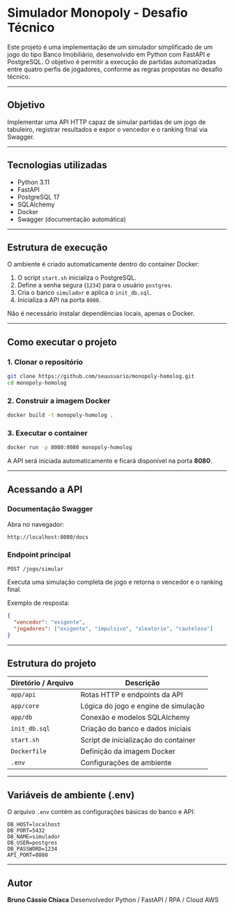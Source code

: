 # Simulador Monopoly - Desafio Técnico

Este projeto é uma implementação de um simulador simplificado de um jogo do tipo Banco Imobiliário, desenvolvido em Python com FastAPI e PostgreSQL.
O objetivo é permitir a execução de partidas automatizadas entre quatro perfis de jogadores, conforme as regras propostas no desafio técnico.

---

## Objetivo

Implementar uma API HTTP capaz de simular partidas de um jogo de tabuleiro, registrar resultados e expor o vencedor e o ranking final via Swagger.

---

## Tecnologias utilizadas

- Python 3.11
- FastAPI
- PostgreSQL 17
- SQLAlchemy
- Docker
- Swagger (documentação automática)

---

## Estrutura de execução

O ambiente é criado automaticamente dentro do container Docker:

1. O script `start.sh` inicializa o PostgreSQL.
2. Define a senha segura (`1234`) para o usuário `postgres`.
3. Cria o banco `simulador` e aplica o `init_db.sql`.
4. Inicializa a API na porta `8080`.

Não é necessário instalar dependências locais, apenas o Docker.

---

## Como executar o projeto

### 1. Clonar o repositório

```bash
git clone https://github.com/seuusuario/monopoly-homolog.git
cd monopoly-homolog
```

### 2. Construir a imagem Docker

```bash
docker build -t monopoly-homolog .
```

### 3. Executar o container

```bash
docker run -p 8080:8080 monopoly-homolog
```

A API será iniciada automaticamente e ficará disponível na porta **8080**.

---

## Acessando a API

### Documentação Swagger

Abra no navegador:

```
http://localhost:8080/docs
```

### Endpoint principal

```
POST /jogo/simular
```

Executa uma simulação completa de jogo e retorna o vencedor e o ranking final.

Exemplo de resposta:

```json
{
  "vencedor": "exigente",
  "jogadores": ["exigente", "impulsivo", "aleatorio", "cauteloso"]
}
```

---

## Estrutura do projeto

| Diretório / Arquivo | Descrição                             |
| -------------------- | --------------------------------------- |
| `app/api`          | Rotas HTTP e endpoints da API           |
| `app/core`         | Lógica do jogo e engine de simulação |
| `app/db`           | Conexão e modelos SQLAlchemy           |
| `init_db.sql`      | Criação do banco e dados iniciais     |
| `start.sh`         | Script de inicialização do container  |
| `Dockerfile`       | Definição da imagem Docker            |
| `.env`             | Configurações de ambiente             |

---

## Variáveis de ambiente (.env)

O arquivo `.env` contém as configurações básicas do banco e API:

```env
DB_HOST=localhost
DB_PORT=5432
DB_NAME=simulador
DB_USER=postgres
DB_PASSWORD=1234
API_PORT=8080
```

---

## Autor

**Bruno Cássio Chiaca**
Desenvolvedor Python / FastAPI / RPA / Cloud AWS

